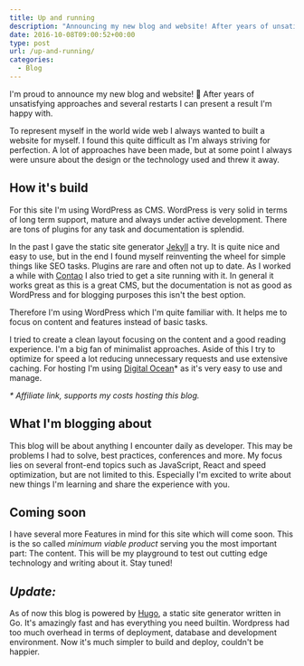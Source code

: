 ```yaml
---
title: Up and running
description: "Announcing my new blog and website! After years of unsatisfying approaches and several restarts I can present a result I'm happy with."
date: 2016-10-08T09:00:52+00:00
type: post
url: /up-and-running/
categories:
  - Blog
---
```

I'm proud to announce my new blog and website! 🎉 After years of unsatisfying approaches and several restarts I can present a result I'm happy with.

To represent myself in the world wide web I always wanted to built a website for myself. I found this quite difficult as I'm always striving for perfection. A lot of approaches have been made, but at some point I always were unsure about the design or the technology used and threw it away.

## How it's build

For this site I'm using WordPress as CMS. WordPress is very solid in terms of long term support, mature and always under active development. There are tons of plugins for any task and documentation is splendid.

In the past I gave the static site generator [Jekyll](https://jekyllrb.com/) a try. It is quite nice and easy to use, but in the end I found myself reinventing the wheel for simple things like SEO tasks. Plugins are rare and often not up to date. As I worked a while with [Contao](https://contao.org/de/) I also tried to get a site running with it. In general it works great as this is a great CMS, but the documentation is not as good as WordPress and for blogging purposes this isn't the best option.

Therefore I'm using WordPress which I'm quite familiar with. It helps me to focus on content and features instead of basic tasks.

I tried to create a clean layout focusing on the content and a good reading experience. I'm a big fan of minimalist approaches. Aside of this I try to optimize for speed a lot reducing unnecessary requests and use extensive caching. For hosting I'm using <a href="https://m.do.co/c/8f80e84ee2a2" target="_blank">Digital Ocean</a>* as it's very easy to use and manage.

<em style="font-size: 14px">* Affiliate link, supports my costs hosting this blog.</em>

## What I'm blogging about

This blog will be about anything I encounter daily as developer. This may be problems I had to solve, best practices, conferences and more. My focus lies on several front-end topics such as JavaScript, React and speed optimization, but are not limited to this. Especially I'm excited to write about new things I'm learning and share the experience with you.

## Coming soon

I have several more Features in mind for this site which will come soon. This is the so called _minimum viable product_ serving you the most important part: The content. This will be my playground to test out cutting edge technology and writing about it. Stay tuned!

## *Update:*

As of now this blog is powered by [Hugo](https://gohugo.io), a static site generator written in Go. It's amazingly fast and has everything you need builtin. Wordpress had too much overhead in terms of deployment, database and development environment. Now it's much simpler to build and deploy, couldn't be happier.
